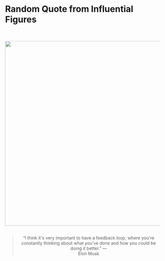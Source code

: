 # Random Quote from Influential Figures

<div align="center">
  <br>
  <br>
  <a href="https://en.wikipedia.org/wiki/Elon_Musk" title="Elon Musk - Wikipedia"><img src="https://upload.wikimedia.org/wikipedia/commons/thumb/9/99/Elon_Musk_Colorado_2022_%28cropped2%29.jpg/640px-Elon_Musk_Colorado_2022_%28cropped2%29.jpg" width="600px"></a>
  <br>
  <br>
  <blockquote>&ldquo;I think it's very important to have a feedback loop, where you're constantly thinking about what you've done and how you could be doing it better.&rdquo; &mdash; <footer>Elon Musk</footer></blockquote>
</div>
  